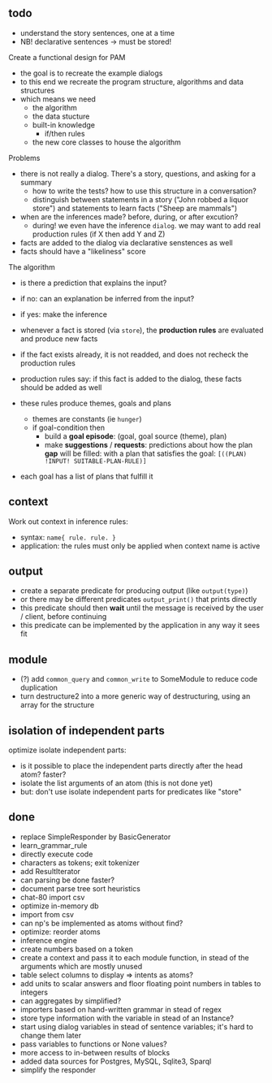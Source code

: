 ## todo

- understand the story sentences, one at a time
- NB! declarative sentences -> must be stored!

Create a functional design for PAM

- the goal is to recreate the example dialogs
- to this end we recreate the program structure, algorithms and data structures
- which means we need 
    - the algorithm
    - the data stucture
    - built-in knowledge
        - if/then rules
    - the new core classes to house the algorithm

Problems

- there is not really a dialog. There's a story, questions, and asking for a summary
    - how to write the tests? how to use this structure in a conversation?
    - distinguish between statements in a story ("John robbed a liquor store") and statements to learn facts ("Sheep are mammals")
- when are the inferences made? before, during, or after excution?
    - during! we even have the inference `dialog`. we may want to add real production rules (if X then add Y and Z)
- facts are added to the dialog via declarative senstences as well
- facts should have a "likeliness" score
 
The algorithm

- is there a prediction that explains the input?
- if no: can an explanation be inferred from the input? 
- if yes: make the inference

- whenever a fact is stored (via `store`), the __production rules__ are evaluated and produce new facts
- if the fact exists already, it is not readded, and does not recheck the production rules
- production rules say: if this fact is added to the dialog, these facts should be added as well
- these rules produce themes, goals and plans
    - themes are constants (ie `hunger`)
    - if goal-condition then 
        - build a __goal episode__: (goal, goal source (theme), plan)
        - make __suggestions__ / __requests__: predictions about how the plan __gap__ will be filled: with a plan that satisfies the goal: `[((PLAN) !INPUT! SUITABLE-PLAN-RULE)]`
- each goal has a list of plans that fulfill it



## context

Work out context in inference rules:
* syntax: `name{ rule. rule. }`
* application: the rules must only be applied when context name is active

## output

* create a separate predicate for producing output (like `output(type)`)
* or there may be different predicates `output_print()` that prints directly
* this predicate should then **wait** until the message is received by the user / client, before continuing
* this predicate can be implemented by the application in any way it sees fit

## module

* (?) add `common_query` and `common_write` to SomeModule to reduce code duplication
* turn destructure2 into a more generic way of destructuring, using an array for the structure

## isolation of independent parts

optimize isolate independent parts:

* is it possible to place the independent parts directly after the head atom? faster?
* isolate the list arguments of an atom (this is not done yet)
* but: don't use isolate independent parts for predicates like "store"

## done

* replace SimpleResponder by BasicGenerator
* learn_grammar_rule
* directly execute code
* characters as tokens; exit tokenizer
* add ResultIterator
* can parsing be done faster?
* document parse tree sort heuristics
* chat-80 import csv
* optimize in-memory db
* import from csv
* can np's be implemented as atoms without find?
* optimize: reorder atoms
* inference engine
* create numbers based on a token
* create a context and pass it to each module function, in stead of the arguments which are mostly unused
* table select columns to display => intents as atoms?
* add units to scalar answers and floor floating point numbers in tables to integers
* can aggregates by simplified?
* importers based on hand-written grammar in stead of regex
* store type information with the variable in stead of an Instance?
* start using dialog variables in stead of sentence variables; it's hard to change them later
* pass variables to functions or None values?
* more access to in-between results of blocks
* added data sources for Postgres, MySQL, Sqlite3, Sparql
* simplify the responder
